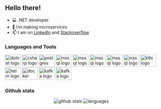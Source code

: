 ## Hello there!

- 💻 .NET developer
- 🌱 I’m making microservices
- 📫 I am on [LinkedIn](https://www.linkedin.com/in/artur-marek-nowak/) and [Stackoverflow](https://stackoverflow.com/users/15270760/artur)

### Languages and Tools
<div align="left">
  <img src="https://cdn.jsdelivr.net/gh/devicons/devicon/icons/dot-net/dot-net-original.svg" height="40" width="52" alt="dotnet logo"  />
  <img src="https://cdn.jsdelivr.net/gh/devicons/devicon/icons/csharp/csharp-original.svg" height="40" width="52" alt="csharp logo" />
  <img src="https://cdn.jsdelivr.net/gh/devicons/devicon/icons/postgresql/postgresql-original.svg" height="40" width="52" alt="postgres logo" />
  <img src="https://cdn.jsdelivr.net/gh/devicons/devicon/icons/microsoftsqlserver/microsoftsqlserver-original.svg" height="40" width="52" alt="mssql logo" />
  <img src="https://cdn.jsdelivr.net/gh/devicons/devicon/icons/redis/redis-original.svg" height="40" width="52" alt="mssql logo" />
  <img src="https://cdn.jsdelivr.net/gh/devicons/devicon/icons/prometheus/prometheus-original.svg" height="40" width="52" alt="mssql logo" />
  <img src="https://cdn.jsdelivr.net/gh/devicons/devicon/icons/grafana/grafana-original.svg" height="40" width="52" alt="mssql logo" />
  <img src="https://cdn.jsdelivr.net/gh/devicons/devicon/icons/elasticsearch/elasticsearch-original.svg" height="40" width="52" alt="mssql logo" />
  <img src="https://cdn.jsdelivr.net/gh/devicons/devicon/icons/kubernetes/kubernetes-original.svg" height="40" width="52" alt="k8s logo" />
  <img src="https://cdn.jsdelivr.net/gh/devicons/devicon/icons/helm/helm-original.svg" height="40" width="52" alt="helm logo" />
  <img src="https://cdn.jsdelivr.net/gh/devicons/devicon/icons/docker/docker-original.svg" height="40" width="52" alt="docker logo" />
  <img src="https://cdn.jsdelivr.net/gh/devicons/devicon/icons/apachekafka/apachekafka-original.svg" height="40" width="52" alt="kafka logo" />
  <img src="https://cdn.jsdelivr.net/gh/devicons/devicon/icons/git/git-original.svg" height="40" width="52" alt="kafka logo" />
</div>

### Github stats

<div align="center">
  <img src="https://github-readme-stats-zeta-smoky.vercel.app/api?username=ArturMarekNowak" alt="github stats" />
  <img src="https://github-readme-stats-zeta-smoky.vercel.app/api/top-langs/?username=ArturMarekNowak&layout=compact&langs_count=8&hide=Assembly,html,rich%20text%20format,makefile&exclude_repo=MessengerViaTcpOnStm32F769I,Maze" alt="languages" />
</div>